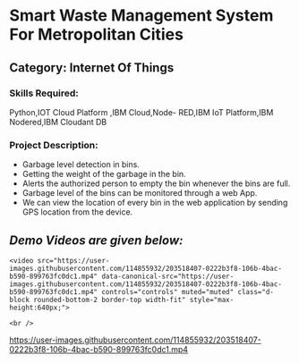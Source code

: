 <h1>Smart Waste Management System For Metropolitan Cities</h1>
<h2>Category: Internet Of Things</h2>
<h3>Skills Required:</h3>
Python,IOT Cloud Platform ,IBM Cloud,Node- RED,IBM IoT Platform,IBM Nodered,IBM Cloudant DB
<h3>Project Description:</h3>
<ul>
  <li>Garbage level detection in bins.</li>
  <li>Getting the weight of the garbage in the bin. </li>
  <li>Alerts the authorized person to empty the bin whenever the bins are full.</li>
  <li>Garbage level of the bins can be monitored through a web App.</li>
  <li>We can view the location of every bin in the web application by sending GPS location from the device.</li>
</ul>
<h2><em><strong>Demo Videos are given below:</strong></em></h2>
<div align="left">

    <video src="https://user-images.githubusercontent.com/114855932/203518407-0222b3f8-106b-4bac-b590-899763fc0dc1.mp4" data-canonical-src="https://user-images.githubusercontent.com/114855932/203518407-0222b3f8-106b-4bac-b590-899763fc0dc1.mp4" controls="controls" muted="muted" class="d-block rounded-bottom-2 border-top width-fit" style="max-height:640px;">

  </video>

    <br />




















https://user-images.githubusercontent.com/114855932/203518407-0222b3f8-106b-4bac-b590-899763fc0dc1.mp4
